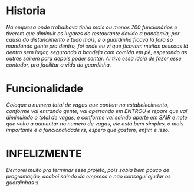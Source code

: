 <h1>Historia</h1>
<i>Na empresa onde trabalhava tinha mais ou menos 700 funcionários e tiverem que diminuir os lugares do restaurante devido a pandemia, por causa do distancimento e tudo mais, e o guardinha ficava lá fora só mandando gente pra dentro, foi onde eu vi que ficavam muitas pessoas lá dentro sem lugar, segurando a bandeja com comida em pé, esperando as outras sairem para depois poder sentar. Ai tive essa ideia de fazer esse contador, pra facilitar a vida do guardinha.</i>


<h1>Funcionalidade</h1>
<i>Coloque o numero total de vagas que contem no estabelecimento, conforme vai entrando gente, vai apertando em ENTROU e repare que vai diminuindo o total de vagas, e conforme vai saindo aperte em SAIR e note que volta a aumentar no numero de vagas, ele está bem simples, o mais importante é a funcionalidade rs, espero que gostem, enfim é isso.</i>

<h1>INFELIZMENTE</h1>
<i>Demorei muito pra terminar esse projeto, pois sabia bem pouco de programação, acabei saindo da empresa e nao consegui ajudar os guardinhas </i>:(
